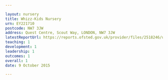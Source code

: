 ```yaml
---

layout: nursery
title: Whizz-Kids Nursery
urn: EY221710
postcode: NW7 3JW
address: Quest Centre, Scout Way, LONDON, NW7 3JW
latestReportUrl: https://reports.ofsted.gov.uk/provider/files/2518246/urn/EY221710.pdf
teaching: 1
development: 1
leadership: 1
outcomes: 1
overall: 1
date: 9 October 2015

---
```


